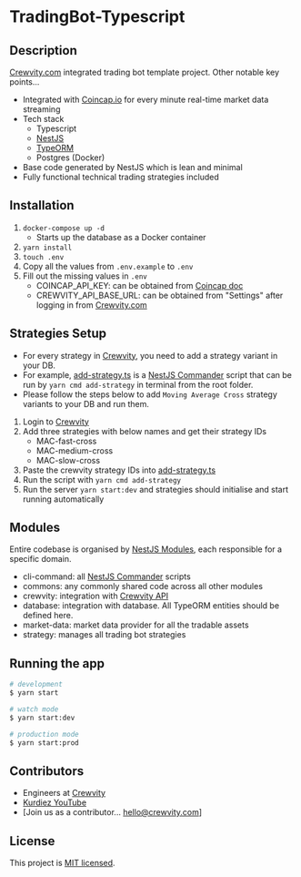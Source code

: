 # TradingBot-Typescript

## Description

[Crewvity.com](https://crewvity.com) integrated trading bot template project. Other notable key points...
- Integrated with [Coincap.io](https://coincap.io/) for every minute real-time market data streaming
- Tech stack
    - Typescript
    - [NestJS](https://nestjs.com/)
    - [TypeORM](https://typeorm.io/)
    - Postgres (Docker)
- Base code generated by NestJS which is lean and minimal
- Fully functional technical trading strategies included


## Installation

1. `docker-compose up -d`
    - Starts up the database as a Docker container
1. `yarn install`
1. `touch .env`
1. Copy all the values from `.env.example` to `.env`
1. Fill out the missing values in `.env`
    - COINCAP_API_KEY: can be obtained from [Coincap doc](https://docs.coincap.io/)
    - CREWVITY_API_BASE_URL: can be obtained from "Settings" after logging in from [Crewvity.com](https://crewvity.com)

## Strategies Setup
- For every strategy in [Crewvity](https://crewvity.com), you need to add a strategy variant in your DB.
- For example, [add-strategy.ts](src/cli-command/strategy/add-strategy.ts) is a [NestJS Commander](https://docs.nestjs.com/recipes/nest-commander) script that can be run by `yarn cmd add-strategy` in terminal from the root folder.
- Please follow the steps below to add `Moving Average Cross` strategy variants to your DB and run them.

1. Login to [Crewvity](https://crewvity.com)
1. Add three strategies with below names and get their strategy IDs
    - MAC-fast-cross
    - MAC-medium-cross
    - MAC-slow-cross
1. Paste the crewvity strategy IDs into [add-strategy.ts](src/cli-command/strategy/add-strategy.ts)
1. Run the script with `yarn cmd add-strategy`
1. Run the server `yarn start:dev` and strategies should initialise and start running automatically

## Modules
Entire codebase is organised by [NestJS Modules](https://docs.nestjs.com/modules), each responsible for a specific domain.
- cli-command: all [NestJS Commander](https://docs.nestjs.com/recipes/nest-commander) scripts
- commons: any commonly shared code across all other modules
- crewvity: integration with [Crewvity API](https://crewvity-production.up.railway.app/api)
- database: integration with database. All TypeORM entities should be defined here.
- market-data: market data provider for all the tradable assets
- strategy: manages all trading bot strategies

## Running the app

```bash
# development
$ yarn start

# watch mode
$ yarn start:dev

# production mode
$ yarn start:prod
```

## Contributors

- Engineers at [Crewvity](https://crewvity.com)
- [Kurdiez YouTube](https://www.youtube.com/@kurdiez_en)
- [Join us as a contributor... hello@crewvity.com]

## License

This project is [MIT licensed](LICENSE).
